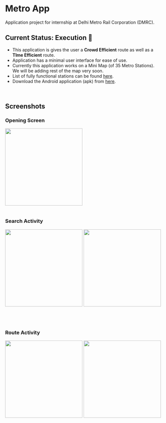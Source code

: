 # Metro App
Application project for internship at Delhi Metro Rail Corporation (DMRC).
## Current Status: Execution :construction_worker:

* This application is gives the user a <strong>Crowd Efficient</strong> route as well as a <strong>TIme Efficient</strong> route.  
* Application has a minimal user interface for ease of use.
* Currently this application works on a Mini Map (of 35 Metro Stations). We will be adding rest of the map very soon.
* List of fully functional stations can be found [here](https://drive.google.com/open?id=1Vbkzg1ny3P9WY9IE_AtCE8j6E5NP8Cfv).
* Download the Android application (apk) from [here](https://drive.google.com/open?id=11oa1nde5iw732nw6NlM1RBsSRl56oGdw).
<br>

## Screenshots

### Opening Screen

<img src="https://github.com/tarunlahrod/Metro-App/blob/master/Screenshots/Opening_Activity.png" width="250">
<br><br>

### Search Activity

<img src="https://github.com/tarunlahrod/Metro-App/blob/master/Screenshots/Search_Activity.png" width="250">



<img src="https://github.com/tarunlahrod/Metro-App/blob/master/Screenshots/Search_Activity_StationEntered.png" width="250">


<br><br>

### Route Activity
<img src="https://github.com/tarunlahrod/Metro-App/blob/master/Screenshots/Route_Activity.png" width="250">



<img src="https://github.com/tarunlahrod/Metro-App/blob/master/Screenshots/Route_Activity_multiple_routes.png" width="250">


